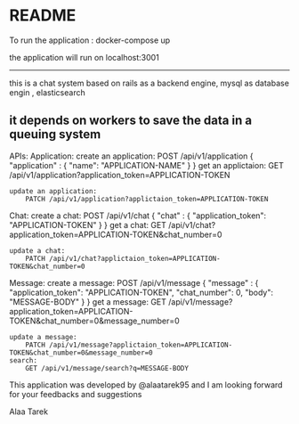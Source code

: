 # README

To run the application : docker-compose up

the application will run on localhost:3001

---------------------------------
this is a chat system based on rails as a backend engine, mysql as database engin , elasticsearch

it depends on workers to save the data in a queuing system
---------------------------------

APIs:
Application:
    create an application: 
        POST /api/v1/application
        {
            "application" : {
                "name": "APPLICATION-NAME"
            }
        }
    get an applictaion:
        GET /api/v1/application?application_token=APPLICATION-TOKEN

    update an application:
        PATCH /api/v1/application?applictaion_token=APPLICATION-TOKEN

Chat:
    create a chat: 
        POST /api/v1/chat
        {
            "chat" : {
                "application_token": "APPLICATION-TOKEN"
            }
        }
    get a chat:
        GET /api/v1/chat?application_token=APPLICATION-TOKEN&chat_number=0

    update a chat:
        PATCH /api/v1/chat?applictaion_token=APPLICATION-TOKEN&chat_number=0

Message:
    create a message: 
        POST /api/v1/message
        {
            "message" : {
                "application_token": "APPLICATION-TOKEN",
                "chat_number": 0,
                "body": "MESSAGE-BODY"
            }
        }
    get a message:
        GET /api/v1/message?application_token=APPLICATION-TOKEN&chat_number=0&message_number=0

    update a message:
        PATCH /api/v1/message?applictaion_token=APPLICATION-TOKEN&chat_number=0&message_number=0
    search:
        GET /api/v1/message/search?q=MESSAGE-BODY

This application was developed by @alaatarek95 and I am looking forward for your feedbacks and suggestions

Alaa Tarek




